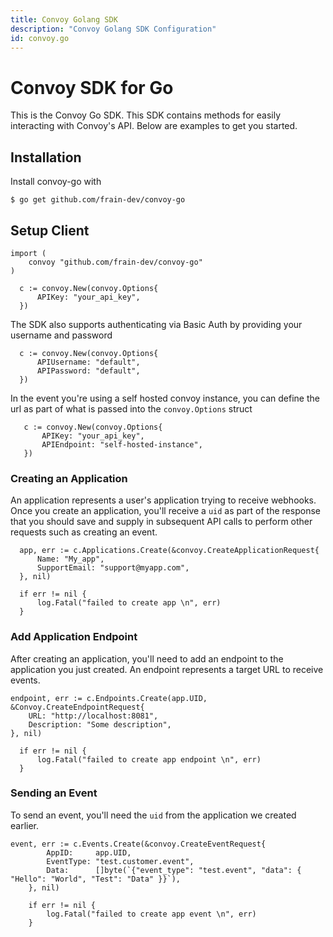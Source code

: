```yaml
---
title: Convoy Golang SDK
description: "Convoy Golang SDK Configuration"
id: convoy.go
---
```


# Convoy SDK for Go

This is the Convoy Go SDK. This SDK contains methods for easily interacting with Convoy's API. Below are examples to get you started.

## Installation

Install convoy-go with

```bash[terminal]
$ go get github.com/frain-dev/convoy-go
```

## Setup Client

```go[example]
import (
    convoy "github.com/frain-dev/convoy-go"
)

  c := convoy.New(convoy.Options{
      APIKey: "your_api_key",
  })
```

The SDK also supports authenticating via Basic Auth by providing your username and password

```go[example]
  c := convoy.New(convoy.Options{
      APIUsername: "default",
      APIPassword: "default",
  })
```

In the event you're using a self hosted convoy instance, you can define the url as part of what is passed into the `convoy.Options` struct

```go[example]
   c := convoy.New(convoy.Options{
       APIKey: "your_api_key",
       APIEndpoint: "self-hosted-instance",
   })
```

### Creating an Application

An application represents a user's application trying to receive webhooks. Once you create an application, you'll receive a `uid` as part of the response that you should save and supply in subsequent API calls to perform other requests such as creating an event.

```go[example]
  app, err := c.Applications.Create(&convoy.CreateApplicationRequest{
      Name: "My_app",
      SupportEmail: "support@myapp.com",
  }, nil)

  if err != nil {
      log.Fatal("failed to create app \n", err)
  }
```

### Add Application Endpoint

After creating an application, you'll need to add an endpoint to the application you just created. An endpoint represents a target URL to receive events.

```go[example]
endpoint, err := c.Endpoints.Create(app.UID, &Convoy.CreateEndpointRequest{
    URL: "http://localhost:8081",
    Description: "Some description",
}, nil)

  if err != nil {
      log.Fatal("failed to create app endpoint \n", err)
  }
```

### Sending an Event

To send an event, you'll need the `uid` from the application we created earlier.

```go[example]
event, err := c.Events.Create(&convoy.CreateEventRequest{
		AppID:     app.UID,
		EventType: "test.customer.event",
		Data:      []byte(`{"event_type": "test.event", "data": { "Hello": "World", "Test": "Data" }}`),
	}, nil)

	if err != nil {
		log.Fatal("failed to create app event \n", err)
	}
```

